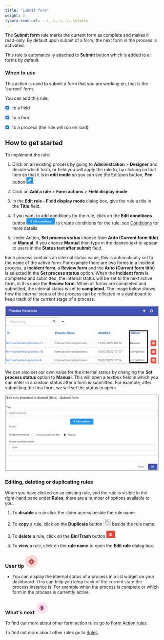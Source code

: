 ```yaml
---
title: "Submit form"
weight: 3
typora-root-url: ..\..\..\..\..\static
---
```


The **Submit form** rule marks the current form as complete and makes it read-only. By default upon submit of a form, the next form in the process is activated. 	

 This rule is automatically attached to **Submit** button which is added to all forms by default. 

### When to use

This action is used to submit a form that you are working on, that is the 'current' form. 	

You can add this rule:

- [x] to a field
- [x] to a form
- [x] to a process (the rule will run on load)



## How to get started

To implement the rule:

1. Click on an existing process by going to **Administration** > **Designer** and decide which form, or field you will apply the rule to, by clicking on that item so that it is in **edit mode** so you can see the Edit/pen button, **Pen** button ![Pen button](/images/penicon.png).

2. Click on **Add a rule** > **Form actions** > **Field display mode**.
3. In the **Edit rule - Field display mode** dialog box, give the rule a title in the **Title** field.
4. If you want to add conditions for the rule, click on the **Edit conditions** button ![Edit conditions button](/images/editconditions.png) to create conditions for the rule, see [Conditions](/docs/platform/rules/general/add-conditions/) for more details.
5. Under Action, **Set process status** choose from **Auto (Current form title)** or **Manual**. If you choose **Manual** then type in the desired text to appear to users in the **Status text after submit** field.

Each process contains an internal status value, this is automatically set to the name of the active form. For example there are two forms in a Incident process, a **Incident form**, a **Review form** and the **Auto (Current form title)** is selected in the **Set process status** option. When the **Incident form** is completed and submitted, the internal status will be set to the next active form, in this case the **Review form**. When all forms are completed and submitted, the internal status is set to **completed**. The image below shows how the internal status of the process can be reflected in a dashboard to keep track of the current stage of a process. 

![Submit form read only](/images/examples-submit-form-status.jpg)

We can also set our own value for the internal status by changing the **Set process status** option to **Manual**. This will open a textbox field in which you can enter in a custom status after a form is submitted. For example, after submitting the first form, we will set the status to open: 

![Submit form read only](/images/submit-rule.jpg)

### Editing, deleting or duplicating rules

When you have clicked on an existing rule, and the rule is visible in the right-hand pane under **Rules**, there are a number of options available to you.

1. To **disable** a rule click the slider across beside the rule name. 

2. To **copy** a rule, click on the **Duplicate** button ![Duplicate button](/images/duplicate-button.jpg) beside the rule name. 

3. To **delete** a rule, click on the **Bin/Trash** button ![Bin/Trash button](/images/bin.png).

4. To **view** a rule, click on the **rule name** to open the **Edit rule** dialog box.

   

### User tip ![Target icon](/images/05.png) ###

- You can display the internal status of a process in a list widget on your dashboard. This can help you keep track of the current state the process instance is. For example when the process is complete or which form in the process is currently active.

### What's next ![Idea icon](/images/18.png) 

To find our more about other form action rules go to [Form Action rules](/docs/platform/rules/form-actions/).

To find out more about other rules go to [Rules](/docs/platform/rules/).
